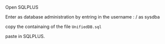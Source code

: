 Open SQLPLUS 

Enter as database administration by entring in the username : / as sysdba

copy the containaing of the file `UnifiedDB.sql`

paste in SQLPLUS.
